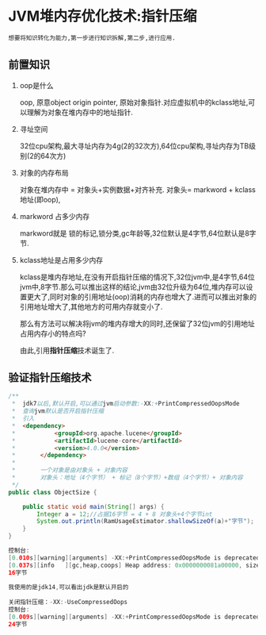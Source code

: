 # JVM堆内存优化技术:指针压缩



```markdown
想要将知识转化为能力,第一步进行知识拆解,第二步,进行应用.
```



## 前置知识

1. oop是什么

   oop, 原意object origin pointer, 原始对象指针.对应虚拟机中的kclass地址,可以理解为对象在堆内存中的地址指针.

2. 寻址空间

   32位cpu架构,最大寻址内存为4g(2的32次方),64位cpu架构,寻址内存为TB级别(2的64次方)

3. 对象的内存布局

   对象在堆内存中 = 对象头+实例数据+对齐补充.
   对象头= markword + kclass地址(即oop),

4. markword 占多少内存

   markword就是 锁的标记,锁分类,gc年龄等,32位默认是4字节,64位默认是8字节.

5. kclass地址是占用多少内存

   kclass是堆内存地址,在没有开启指针压缩的情况下,32位jvm中,是4字节,64位jvm中,8字节.那么可以推出这样的结论,jvm由32位升级为64位,堆内存可以设置更大了,同时对象的引用地址(oop)消耗的内存也增大了.进而可以推出对象的引用地址增大了,其他地方的可用内存就变小了.

   

   那么有方法可以解决将jvm的堆内存增大的同时,还保留了32位jvm的引用地址占用内存小的特点吗?

   由此,引用**指针压缩**技术诞生了.



## 验证指针压缩技术

```java
/**
 *  jdk7以后,默认开启,可以通过jvm启动参数:-XX:+PrintCompressedOopsMode 
 *  查询jvm默认是否开启指针压缩
 *  引入
 *  <dependency>
 *           <groupId>org.apache.lucene</groupId>
 *           <artifactId>lucene-core</artifactId>
 *           <version>4.0.0</version>
 *       </dependency>
 *
 *       一个对象是由对象头 + 对象内容
 *       对象头：地址（4个字节） + 标记（8个字节）+数组（4个字节）+ 对象内容
 */
public class ObjectSize {

    public static void main(String[] args) {
        Integer a = 12;//占据16字节 = 4 + 8 对象头+4个字节int
        System.out.println(RamUsageEstimator.shallowSizeOf(a)+"字节");
    }
}

控制台:
[0.010s][warning][arguments] -XX:+PrintCompressedOopsMode is deprecated. Will use -Xlog:gc+heap+coops=info instead.
[0.037s][info   ][gc,heap,coops] Heap address: 0x0000000081a00000, size: 2022 MB, Compressed Oops mode: 32-bit
16字节
    
我使用的是jdk14,可以看出jdk是默认开启的
    
关闭指针压缩：-XX:-UseCompressedOops
控制台:
[0.009s][warning][arguments] -XX:+PrintCompressedOopsMode is deprecated. Will use -Xlog:gc+heap+coops=info instead.
24字节
```

